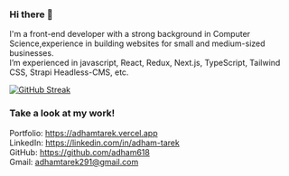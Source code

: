 
### Hi there 👋
I'm a front-end developer with a strong background in Computer Science,experience in building websites for small and medium-sized businesses.<br/>
I’m experienced in javascript, React, Redux, Next.js, TypeScript, Tailwind CSS,  Strapi Headless-CMS, etc.


[![GitHub Streak](http://github-readme-streak-stats.herokuapp.com?user=adham618&theme=react&date_format=M%20j%5B%2C%20Y%5D)](https://git.io/streak-stats)

### Take a look at my work!

Portfolio: https://adhamtarek.vercel.app<br>
LinkedIn: https://linkedin.com/in/adham-tarek<br>
GitHub: https://github.com/adham618<br>
Gmail: adhamtarek291@gmail.com<br>
